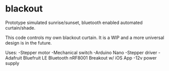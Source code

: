 # blackout
Prototype simulated sunrise/sunset, bluetooth enabled automated curtain/shade.

This code controls my own blackout curtain. It is a WIP and a more universal design is in the future. 

Uses:
-Stepper motor
-Mechanical switch
-Arduino Nano
-Stepper driver
-Adafruit Bluefruit LE Bluetooth nRF8001 Breakout w/ iOS App
-12v power supply
